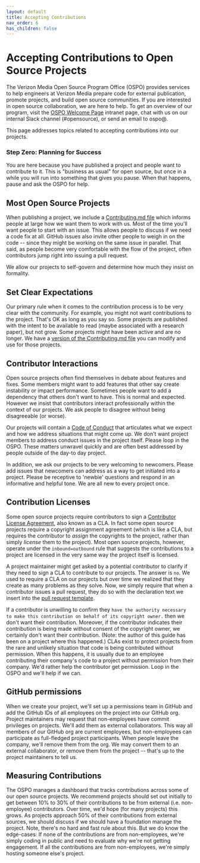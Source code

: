 ```yaml
---
layout: default
title: Accepting Contributions
nav_order: 6
has_children: false
---
```


# Accepting Contributions to Open Source Projects

The Verizon Media Open Source Program Office (OSPO) provides services to help engineers at Verizon Media prepare code for external publication, promote projects, and build open source communities. If you are interested in open source collaboration, we are here to help. To get an overview of our program, visit the [OSPO Welcome Page](http://yo/ospo) intranet page, chat with us on our internal Slack channel (#opensource), or send an email to ospo@.

This page addresses topics related to accepting contributions into our projects. 

### Step Zero: Planning for Success

You are here because you have published a project and people want to contribute to it. This is "business as usual" for open source, but once in a while you will run into something that gives you pause. When that happens, pause and ask the OSPO for help.

## Most Open Source Projects

When publishing a project, we include a [Contributing.md file](../publishing/publishing-template/Contributing.md) which informs people at large how we want them to work with us. Most of the time you'll want people to start with an issue. This allows people to discuss if we need a code fix at all. GitHub issues also invite other people to weigh in on the code -- since they might be working on the same issue in parallel. That said, as people become very comfortable with the flow of the project, often contributors jump right into issuing a pull request.

We allow our projects to self-govern and determine how much they insist on formality. 

## Set Clear Expectations

Our primary rule when it comes to the contribution process is to be very clear with the community. For example, you might not want contributions to the project. That's OK as long as you say so. Some projects are published with the intent to be available to read (maybe associated with a research paper), but not grow. Some projects might have been active and are no longer. We have a [version of the Contributing.md file](../publishing/publishing-template/contributing-static.md) you can modify and use for those projects. 

## Contributor Interactions

Open source projects often find themselves in debate about features and fixes. Some members might want to add features that other say create instability or impact performance. Sometimes people want to add a dependency that others don't want to have. This is normal and expected. However we insist that contributors interact professionally within the context of our projects. We ask people to disagree without being disagreeable (or worse).

Our projects will contain a [Code of Conduct](../publishing/publishing-template/Code-of-Conduct.md) that articulates what we expect and how we address situations that might come up. We don't want project members to address conduct issues in the project itself. Please loop in the OSPO. These matters unwravel quickly and are often best addressed by people outside of the day-to day project.

In addition, we ask our projects to be very welcoming to newcomers. Please add issues that newcomers can address as a way to get initiated into a project. Please be receptive to 'newbie' questions and respond in an informative and helpful tone. We are all new to every project once. 

## Contribution Licenses

Some open source projects require contributors to sign a [Contributor License Agreement](../resources/what-is-cla.md), also known as a CLA. In fact some open source projects require a copyright assignment agreement (which is like a CLA, but requires the contributor to _assign_ the copyrights to the project, rather than simply _license_ them to the project). Most open source projects, however, operate under the `inbound=outbound` rule that suggests the contributions to a project are licensed in the very same way the project itself is licensed. 

A project maintainer might get asked by a potential contributor to clarify if they need to sign a CLA to contribute to our projects. The answer is `no`. We used to require a CLA on our projects but over time we realized that they create as many problems as they solve. Now, we simply require that when a contributor issues a pull request, they do so with the declaration text we insert into the [pull request template](../publishing/publishing-template/PULL_REQUEST_TEMPLATE.md). 

If a contributor is unwilling to confirm they `have the authority necessary to make this contribution on behalf of its copyright owner.` then we don't want their contribution. Moreover, if the contributor indicates their contribution is being made without consent of the copyright owner, we certainly don't want their contribution. (Note: the author of this guide has been on a project where this happened.) CLAs exist to protect projects from the rare and unlikely situation that code is being contributed without permission. When this happens, it is usually due to an employee contributing their company's code to a project without permission from their company. We'd rather help the contributor get permission. Loop in the OSPO and we'll help if we can.

## GitHub permissions

When we create your project, we'll set up a permissions team in GitHub and add the GitHub IDs of all employees on the project into our GitHub org. Project maintainers may request that non-employees have commit privileges on projects. We'll add them as external collaborators. This way all members of our GitHub org are current employees, but non-employees can participate as full-fledged project participants. When people leave the company, we'll remove them from the org. We may convert them to an external collaborator, or remove them from the project -- that's up to the project maintainers to tell us.

## Measuring Contributions 

The OSPO manages a dashboard that tracks contributions across some of our open source projects. We recommend projects should set out initially to get between 10% to 30% of their contributions to be from external (i.e. non-employee) contributors. Over time, we'd hope (for many projects) this grows. As projects approach 50% of their contributions from external sources, we should discuss if we should have a foundation manage the project. Note, there's no hard and fast rule about this. But we do know the edge-cases: If none of the contributions are from non-employees, we're simply coding in public and need to evaluate why we're not getting engagement. If all the contributions are from non-employees, we're simply hosting someone else's project. 

